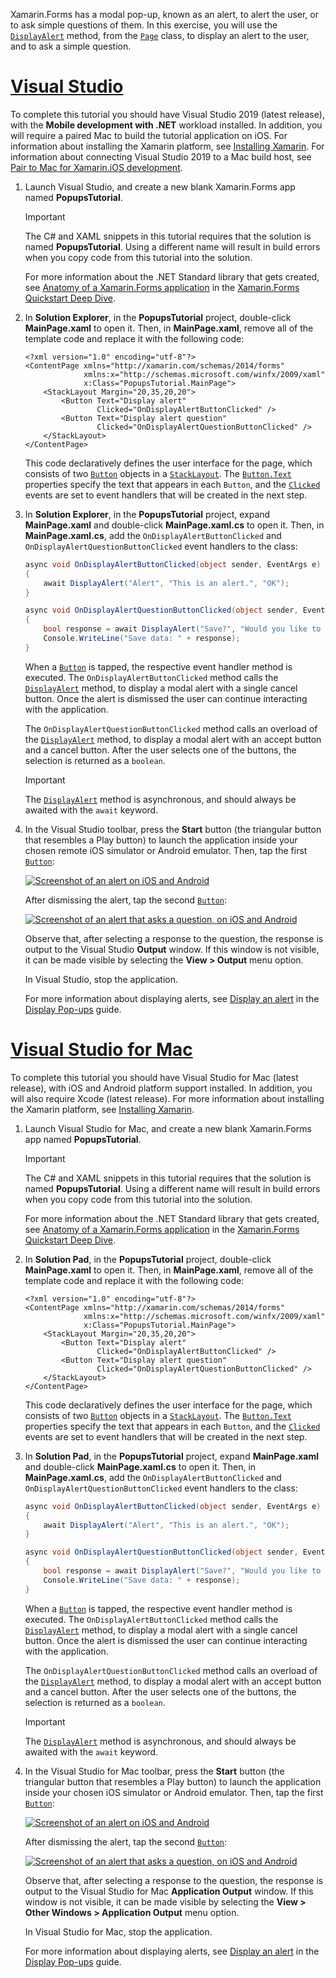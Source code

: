 Xamarin.Forms has a modal pop-up, known as an alert, to alert the user, or to ask simple questions of them. In this exercise, you will use the [`DisplayAlert`](xref:Xamarin.Forms.Page.DisplayAlert*) method, from the [`Page`](xref:Xamarin.Forms.Page) class, to display an alert to the user, and to ask a simple question.

# [Visual Studio](#tab/vswin)

To complete this tutorial you should have Visual Studio 2019 (latest release), with the **Mobile development with .NET** workload installed. In addition, you will require a paired Mac to build the tutorial application on iOS. For information about installing the Xamarin platform, see [Installing Xamarin](~/get-started/installation/index.md). For information about connecting Visual Studio 2019 to a Mac build host, see [Pair to Mac for Xamarin.iOS development](~/ios/get-started/installation/windows/connecting-to-mac/index.md).

1. Launch Visual Studio, and create a new blank Xamarin.Forms app named **PopupsTutorial**.

    > [!IMPORTANT]
    > The C# and XAML snippets in this tutorial requires that the solution is named **PopupsTutorial**. Using a different name will result in build errors when you copy code from this tutorial into the solution.

    For more information about the .NET Standard library that gets created, see [Anatomy of a Xamarin.Forms application](~/get-started/first-app/index.md) in the [Xamarin.Forms Quickstart Deep Dive](~/get-started/first-app/index.md).

1. In **Solution Explorer**, in the **PopupsTutorial** project, double-click **MainPage.xaml** to open it. Then, in **MainPage.xaml**, remove all of the template code and replace it with the following code:

    ```xaml
    <?xml version="1.0" encoding="utf-8"?>
    <ContentPage xmlns="http://xamarin.com/schemas/2014/forms"
                 xmlns:x="http://schemas.microsoft.com/winfx/2009/xaml"
                 x:Class="PopupsTutorial.MainPage">
        <StackLayout Margin="20,35,20,20">
            <Button Text="Display alert"
                    Clicked="OnDisplayAlertButtonClicked" />
            <Button Text="Display alert question"
                    Clicked="OnDisplayAlertQuestionButtonClicked" />
        </StackLayout>
    </ContentPage>
    ```

    This code declaratively defines the user interface for the page, which consists of two [`Button`](xref:Xamarin.Forms.Button) objects in a [`StackLayout`](xref:Xamarin.Forms.StackLayout). The [`Button.Text`](xref:Xamarin.Forms.Button.Text) properties specify the text that appears in each `Button`, and the [`Clicked`](xref:Xamarin.Forms.Button.Clicked) events are set to event handlers that will be created in the next step.

1. In **Solution Explorer**, in the **PopupsTutorial** project, expand **MainPage.xaml** and double-click **MainPage.xaml.cs** to open it. Then, in **MainPage.xaml.cs**, add the `OnDisplayAlertButtonClicked` and `OnDisplayAlertQuestionButtonClicked` event handlers to the class:

    ```csharp
    async void OnDisplayAlertButtonClicked(object sender, EventArgs e)
    {
        await DisplayAlert("Alert", "This is an alert.", "OK");
    }

    async void OnDisplayAlertQuestionButtonClicked(object sender, EventArgs e)
    {
        bool response = await DisplayAlert("Save?", "Would you like to save your data?", "Yes", "No");
        Console.WriteLine("Save data: " + response);
    }
    ```

    When a [`Button`](xref:Xamarin.Forms.Button) is tapped, the respective event handler method is executed. The `OnDisplayAlertButtonClicked` method calls the [`DisplayAlert`](xref:Xamarin.Forms.Page.DisplayAlert*) method, to display a modal alert with a single cancel button. Once the alert is dismissed the user can continue interacting with the application.

    The `OnDisplayAlertQuestionButtonClicked` method calls an overload of the [`DisplayAlert`](xref:Xamarin.Forms.Page.DisplayAlert*) method, to display a modal alert with an accept button and a cancel button. After the user selects one of the buttons, the selection is returned as a `boolean`.

    > [!IMPORTANT]
    > The [`DisplayAlert`](xref:Xamarin.Forms.Page.DisplayAlert*) method is asynchronous, and should always be awaited with the `await` keyword.

1. In the Visual Studio toolbar, press the **Start** button (the triangular button that resembles a Play button) to launch the application inside your chosen remote iOS simulator or Android emulator. Then, tap the first [`Button`](xref:Xamarin.Forms.Button):

    [![Screenshot of an alert on iOS and Android](../images/alert.png "Alert")](../images/alert-large.png#lightbox "Alert")

    After dismissing the alert, tap the second [`Button`](xref:Xamarin.Forms.Button):

    [![Screenshot of an alert that asks a question, on iOS and Android](../images/alert-question.png "Alert that asks a question")](../images/alert-question-large.png#lightbox "Alert that asks a question")

    Observe that, after selecting a response to the question, the response is output to the Visual Studio **Output** window. If this window is not visible, it can be made visible by selecting the **View > Output** menu option.

    In Visual Studio, stop the application.

    For more information about displaying alerts, see [Display an alert](~/xamarin-forms/user-interface/pop-ups.md#display-an-alert) in the [Display Pop-ups](~/xamarin-forms/user-interface/pop-ups.md) guide.

# [Visual Studio for Mac](#tab/vsmac)

To complete this tutorial you should have Visual Studio for Mac (latest release), with iOS and Android platform support installed. In addition, you will also require Xcode (latest release). For more information about installing the Xamarin platform, see [Installing Xamarin](~/get-started/installation/index.md).

1. Launch Visual Studio for Mac, and create a new blank Xamarin.Forms app named **PopupsTutorial**.

    > [!IMPORTANT]
    > The C# and XAML snippets in this tutorial requires that the solution is named **PopupsTutorial**. Using a different name will result in build errors when you copy code from this tutorial into the solution.

    For more information about the .NET Standard library that gets created, see [Anatomy of a Xamarin.Forms application](~/get-started/first-app/index.md) in the [Xamarin.Forms Quickstart Deep Dive](~/get-started/first-app/index.md).

1. In **Solution Pad**, in the **PopupsTutorial** project, double-click **MainPage.xaml** to open it. Then, in **MainPage.xaml**, remove all of the template code and replace it with the following code:

    ```xaml
    <?xml version="1.0" encoding="utf-8"?>
    <ContentPage xmlns="http://xamarin.com/schemas/2014/forms"
                 xmlns:x="http://schemas.microsoft.com/winfx/2009/xaml"
                 x:Class="PopupsTutorial.MainPage">
        <StackLayout Margin="20,35,20,20">
            <Button Text="Display alert"
                    Clicked="OnDisplayAlertButtonClicked" />
            <Button Text="Display alert question"
                    Clicked="OnDisplayAlertQuestionButtonClicked" />
        </StackLayout>
    </ContentPage>
    ```

    This code declaratively defines the user interface for the page, which consists of two [`Button`](xref:Xamarin.Forms.Button) objects in a [`StackLayout`](xref:Xamarin.Forms.StackLayout). The [`Button.Text`](xref:Xamarin.Forms.Button.Text) properties specify the text that appears in each `Button`, and the [`Clicked`](xref:Xamarin.Forms.Button.Clicked) events are set to event handlers that will be created in the next step.

1. In **Solution Pad**, in the **PopupsTutorial** project, expand **MainPage.xaml** and double-click **MainPage.xaml.cs** to open it. Then, in **MainPage.xaml.cs**, add the `OnDisplayAlertButtonClicked` and `OnDisplayAlertQuestionButtonClicked` event handlers to the class:

    ```csharp
    async void OnDisplayAlertButtonClicked(object sender, EventArgs e)
    {
        await DisplayAlert("Alert", "This is an alert.", "OK");
    }

    async void OnDisplayAlertQuestionButtonClicked(object sender, EventArgs e)
    {
        bool response = await DisplayAlert("Save?", "Would you like to save your data?", "Yes", "No");
        Console.WriteLine("Save data: " + response);
    }
    ```

    When a [`Button`](xref:Xamarin.Forms.Button) is tapped, the respective event handler method is executed. The `OnDisplayAlertButtonClicked` method calls the [`DisplayAlert`](xref:Xamarin.Forms.Page.DisplayAlert*) method, to display a modal alert with a single cancel button. Once the alert is dismissed the user can continue interacting with the application.

    The `OnDisplayAlertQuestionButtonClicked` method calls an overload of the [`DisplayAlert`](xref:Xamarin.Forms.Page.DisplayAlert*) method, to display a modal alert with an accept button and a cancel button. After the user selects one of the buttons, the selection is returned as a `boolean`.

    > [!IMPORTANT]
    > The [`DisplayAlert`](xref:Xamarin.Forms.Page.DisplayAlert*) method is asynchronous, and should always be awaited with the `await` keyword.

1. In the Visual Studio for Mac toolbar, press the **Start** button (the triangular button that resembles a Play button) to launch the application inside your chosen iOS simulator or Android emulator. Then, tap the first [`Button`](xref:Xamarin.Forms.Button):

    [![Screenshot of an alert on iOS and Android](../images/alert.png "Alert")](../images/alert-large.png#lightbox "Alert")

    After dismissing the alert, tap the second [`Button`](xref:Xamarin.Forms.Button):

    [![Screenshot of an alert that asks a question, on iOS and Android](../images/alert-question.png "Alert that asks a question")](../images/alert-question-large.png#lightbox "Alert that asks a question")

    Observe that, after selecting a response to the question, the response is output to the Visual Studio for Mac **Application Output** window. If this window is not visible, it can be made visible by selecting the **View > Other Windows > Application Output** menu option.

    In Visual Studio for Mac, stop the application.

    For more information about displaying alerts, see [Display an alert](~/xamarin-forms/user-interface/pop-ups.md#display-an-alert) in the [Display Pop-ups](~/xamarin-forms/user-interface/pop-ups.md) guide.

